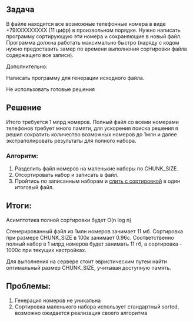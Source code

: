
## Задача

В файле находятся все возможные телефонные номера в виде +79XXXXXXXXX (11 цифр) в произвольном порядке. 
Нужно написать программу сортирующую эти номера и сохраняющие в новый файл. 
Программа должна работать максимально быстро 
(наряду с кодом нужно предоставить замер по времени выполнения сортировки файла содержащего все записи).

Дополнительно: 

Написать программу для генерации исходного файла.

Не использовать готовые решения

## Решение

Итого требуется 1 млрд номеров. Полный файл со всеми номерами телефонов требует много памяти, 
для ускорения поиска решения я решил сократить количество возможных номеров до 1млн 
и далее экстраполировать результаты для полного набора.

### Алгоритм:

1. Разделить файл номеров на маленькие наборы по CHUNK_SIZE.
2. Отсортировать набор и записать в файл.
3. Пройтись по записанным наборам и [слить с сортировкой](https://ru.wikipedia.org/wiki/Сортировка_слиянием) в один итоговый файл.

## Итоги:

Асимптотика полной сортировки будет O(n log n)

Сгенерированный файл из 1млн номеров занимает 11 мб. Сортировка при размере CHUNK_SIZE в 100к занимает 0.96с.
Соответственно полный набор в 1 млрд номеров будет занимать 11 гб, а сортировка - 1000с при текущих настройках.

Для выполнения на сервере стоит эвристическим путем найти оптимальный размер CHUNK_SIZE, учитывая доступную память.

## Проблемы:

1. Генерация номеров не уникальна
2. Сортировка маленького набора использует стандартный sorted, возможно ожидается реализация своего алгоритма